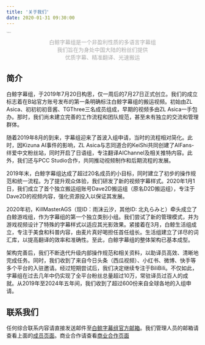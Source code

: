```yaml
---
title: '关于我们'
date: 2020-01-31 09:30:00
---
```


<img src="https://s2.loli.net/2024/01/17/CGeZhq1FYovxz2p.jpg" style="zoom:10%;" alt="白鲸字幕组-头像" loading="lazy">

<div style="color: #A9A9A9; margin-top: 1em; text-align: center;">白鲸字幕组是一个非盈利性质的多语言字幕组<br>我们旨在为身处中国大陆的粉丝们提供<br>优质字幕、精准翻译、光速搬运</div>

## 简介

白鲸字幕组，于2019年7月20日构思，仅一周后的7月27日正式创立。我们的成立标志着在B站官方账号发布的第一条明确标注白鲸字幕组的搬运视频。初始由ZL Asica、初初初初音酱、TGThree三名成员组成，早期的视频多由ZL Asica一手包办。那时，我们尚未建立完善的工作流程和团队规范，甚至未有独立的交流和管理群体。

随着2019年8月的到来，字幕组迎来了首波入组申请，当时的流程相对简化。此时，因Kizuna AI事件的影响，ZL Asica与志同道合的KeiShi共同创建了AIFans-绊爱中文粉丝站，同时开启了日语组，专注翻译AIChannel及相关推特内容。此外，我们还与PCC Studio合作，共同推动视频制作和后期流程的发展。

2019年末，白鲸字幕组达成了超过20名成员的小目标，同时建立了初步的操作规范和统一流程。为了提升观众体验，我们研发了新的视频字幕样式。2020年1月1日，我们成立了首个独立搬运组账号Dave2D搬运组（原名D2D搬运组），专注于Dave2D的视频内容，强化资源投入以保证其发展。

2020年初，KillMasterAGS（现ID：雨沫云汐，其他ID: 北丸らみと）牵头成立了白鲸游戏组，作为字幕组的第一个独立类别小组。我们尝试了新的管理模式，并为游戏视频设计了特殊的字幕样式以适应其光影效果。紧接着在3月，白鲸生活组成立，专注于美食和科普内容，由麦片真好喝担任首任组长。生活组建立了详尽的词汇库，以提高翻译的效率和准确性。至此，白鲸字幕组的整体架构已基本成型。

架构完善后，我们不断迭代升级内部操作规范和相关资料，以助译员高效、清晰地完成任务。同时，我们收到了来自今日头条（西瓜视频）、小红书、微博、快手等多个平台的入驻邀请。经过短期尝试后，我们决定继续专注于BiliBili。不仅如此，字幕组在过去几年中仍实现了全平台粉丝总量超过10万，常驻译员过百人的成就。从2019年至2024年五年间，我们收到了超过600份来自全球各地的入组申请。

## 联系我们

任何综合联系内容请直接发送邮件至<a href="mailto:admin@belugasubs.com" target="_blank" title="白鲸字幕组官方邮箱">白鲸字幕组官方邮箱</a>。我们管理人员的邮箱请查看上面的<a href="/members" title="白鲸字幕组官方邮箱">成员页面</a>。商业合作请查看<a href="/business" title="白鲸字幕组官方邮箱">商业合作页面</a>